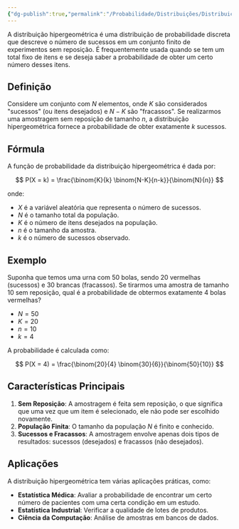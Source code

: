 ```yaml
---
{"dg-publish":true,"permalink":"/Probabilidade/Distribuições/Distribuição Hipergeométrica/","dgPassFrontmatter":true,"created":"2025-04-24T11:45:13.493-03:00"}
---
```



A distribuição hipergeométrica é uma distribuição de probabilidade discreta que descreve o número de sucessos em um conjunto finito de experimentos sem reposição. É frequentemente usada quando se tem um total fixo de itens e se deseja saber a probabilidade de obter um certo número desses itens.

## Definição

Considere um conjunto com $N$ elementos, onde $K$ são considerados "sucessos" (ou itens desejados) e $N - K$ são "fracassos". Se realizarmos uma amostragem sem reposição de tamanho $n$, a distribuição hipergeométrica fornece a probabilidade de obter exatamente $k$ sucessos.

## Fórmula

A função de probabilidade da distribuição hipergeométrica é dada por:

$$
P(X = k) = \frac{\binom{K}{k} \binom{N-K}{n-k}}{\binom{N}{n}}
$$

onde:

- $X$ é a variável aleatória que representa o número de sucessos.
- $N$ é o tamanho total da população.
- $K$ é o número de itens desejados na população.
- $n$ é o tamanho da amostra.
- $k$ é o número de sucessos observado.

## Exemplo

Suponha que temos uma urna com 50 bolas, sendo 20 vermelhas (sucessos) e 30 brancas (fracassos). Se tirarmos uma amostra de tamanho 10 sem reposição, qual é a probabilidade de obtermos exatamente 4 bolas vermelhas?

- $N = 50$
- $K = 20$
- $n = 10$
- $k = 4$

A probabilidade é calculada como:

$$
P(X = 4) = \frac{\binom{20}{4} \binom{30}{6}}{\binom{50}{10}}
$$

## Características Principais

1. **Sem Reposição**: A amostragem é feita sem reposição, o que significa que uma vez que um item é selecionado, ele não pode ser escolhido novamente.
2. **População Finita**: O tamanho da população $N$ é finito e conhecido.
3. **Sucessos e Fracassos**: A amostragem envolve apenas dois tipos de resultados: sucessos (desejados) e fracassos (não desejados).

## Aplicações

A distribuição hipergeométrica tem várias aplicações práticas, como:

- **Estatística Médica**: Avaliar a probabilidade de encontrar um certo número de pacientes com uma certa condição em um estudo.
- **Estatística Industrial**: Verificar a qualidade de lotes de produtos.
- **Ciência da Computação**: Análise de amostras em bancos de dados.
